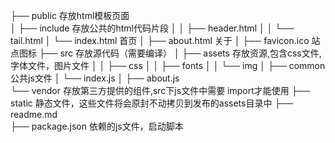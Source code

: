 ├── public						存放html模板页面 							
│   ├── include				    存放公共的html代码片段
│   │   ├── header.html 
│   │   └── tail.html
│   └── index.html			    首页
│   ├── about.html			    关于
│   ├── favicon.ico             站点图标
├── src							存放源代码（需要编译）
│   ├── assets				    存放资源,包含css文件,字体文件，图片文件
│   │   ├── css
│   │   ├── fonts
│   │   └── img
│   ├── common                  公共js文件
│   └── index.js
│   ├── about.js				
└── vendor				存放第三方提供的组件,src下js文件中需要 import才能使用
├── static              静态文件，这些文件将会原封不动拷贝到发布的assets目录中
├── readme.md	
├── package.json  			依赖的js文件，启动脚本
